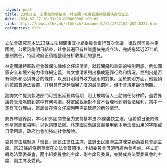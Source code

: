```yaml
---
layout: post
title: 23條立法｜公眾諮詢明結束　林定國：社會普遍共識盡快完成立法
date: 2024-02-27 18:33:26.000000000 +08:00
link: https://news.rthk.hk/rthk/ch/component/k2/1742104-20240227.htm
categories: rthk
---
```


立法會研究基本法23條立法相關事宜小組委員會舉行首次會議。律政司司長林定國說，公眾諮詢明日結束，社會普遍已有共識盡快完成立法，完成拖延近27年的憲制責任，特區政府正積極整理分析收集到的意見。

林定國說特區政府會確保法律條文仔細清晰，就較關鍵和重要的特別用語，例如國家安全和境外勢力作詳細定義，條文會清晰列出構成犯罪行為和情況，並列出是否有例外和必須符合的條件，以及訂明域外效力適用的對象。至於罰則方面，他說傾向按照普通法習慣，訂明具有足夠阻嚇力度的最高罰則，但不會規定最低刑期。

諮詢文件提到執法部門可提出延長羈留期、阻止被羈留人士諮詢任何律師，選委界議員管浩鳴問到當中有何考慮。林定國說絕對不會不合理地剝削合法權利，當中一定有充分理由，當局會在條文仔細列明需要延遲的例外情況。

商界林健鋒說，本地和外國商會全力支持基本法23條盡快立法，但希望日後的條例草案簡單易明，以免誤墮法網。林定國回應說會盡量用到本地法律沿用的字眼或日常用語，政府也會加強向社會解說。

委員會由建制派「班長」廖長江擔任主席，並選出民建聯主席陳克勤為委員會副主席。當23條的條例草案在立法會首讀後，小組委員會毋須再經內會考慮，將立即轉為法案委員會，而小組委員會的主席、副主席及委員，亦將成為法案委員會的主席、副主席及委員。
